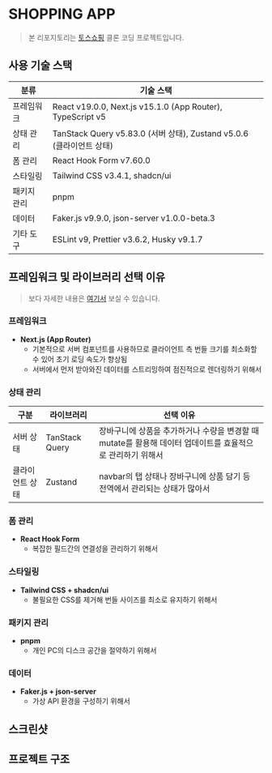 # SHOPPING APP

> 본 리포지토리는 [토스쇼핑](https://toss.im/shopping-seller) 클론 코딩 프로젝트입니다.

## 사용 기술 스택
| 분류     | 기술 스택                                                      |
| ------ | ---------------------------------------------------------- |
| 프레임워크  | React v19.0.0, Next.js v15.1.0 (App Router), TypeScript v5 |
| 상태 관리  | TanStack Query v5.83.0 (서버 상태), Zustand v5.0.6 (클라이언트 상태)   |
| 폼 관리   | React Hook Form v7.60.0                                    |
| 스타일링   | Tailwind CSS v3.4.1, shadcn/ui  |
| 패키지 관리 | pnpm                                                       |
| 데이터    | Faker.js v9.9.0, json-server v1.0.0-beta.3                 |
| 기타 도구  | ESLint v9, Prettier v3.6.2, Husky v9.1.7                   |

## 프레임워크 및 라이브러리 선택 이유

> 보다 자세한 내용은 [여기서](https://growth-log-kappa.vercel.app/blog/projects/clone%20coding/01.%20%EC%B4%88%EA%B8%B0%EC%84%B8%ED%8C%85/%ED%94%84%EB%A1%9C%EC%A0%9D%ED%8A%B8%20%EC%84%B8%ED%8C%85) 보실 수 있습니다.

### 프레임워크
- **Next.js (App Router)**
  - 기본적으로 서버 컴포넌트를 사용하므로 클라이언트 측 번들 크기를 최소화할 수 있어 초기 로딩 속도가 향상됨
  - 서버에서 먼저 받아와진 데이터를 스트리밍하여 점진적으로 렌더링하기 위해서

### 상태 관리
| 구분            | 라이브러리     | 선택 이유                                                           |
| --------------- | ----------------------------- | ------------------------------------------------------------------- |
| 서버 상태       | TanStack Query | 장바구니에 상품을 추가하거나 수량을 변경할 때 mutate를 활용해 데이터 업데이트를 효율적으로 관리하기 위해서          |
| 클라이언트 상태 | Zustand        | navbar의 탭 상태나 장바구니에 상품 담기 등 전역에서 관리되는 상태가 많아서 |

### 폼 관리
- **React Hook Form**
  - 복잡한 필드간의 연결성을 관리하기 위해서

### 스타일링
- **Tailwind CSS + shadcn/ui**
  - 불필요한 CSS를 제거해 번들 사이즈를 최소로 유지하기 위해서

### 패키지 관리
- **pnpm**
  - 개인 PC의 디스크 공간을 절약하기 위해서

### 데이터
- **Faker.js + json-server**
  - 가상 API 환경을 구성하기 위해서

## 스크린샷


## 프로젝트 구조
